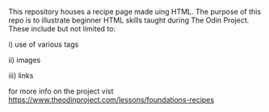 This repository houses a recipe page made uing HTML. The purpose of this repo is to illustrate beginner HTML skills taught during The Odin Project. These include but not limited to:

i) use of various tags 

ii) images

iii) links

for more info on the project vist https://www.theodinproject.com/lessons/foundations-recipes

